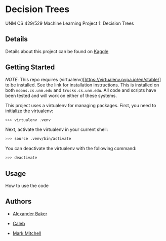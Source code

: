 # Decision Trees

UNM CS 429/529 Machine Learning Project 1: Decision Trees


## Details

Details about this project can be found on [Kaggle](https://inclass.kaggle.com/c/cs529-project1)


## Getting Started

*NOTE*: This repo requires (virtualenv)[https://virtualenv.pypa.io/en/stable/] to be installed. See the link for installation instructions.
This is installed on both `moons.cs.unm.edu` and `trucks.cs.unm.edu`. All code and scripts have been tested and will work on either of these systems.

This project uses a virtualenv for managing packages. First, you need to initialize the virtualenv:

```bash
>>> virtualenv .venv
```

Next, activate the virtualenv in your current shell:

```bash
>>> source .venv/bin/activate
```

You can deactivate the virtualenv with the following command:

```bash
>>> deactivate
```


## Usage

How to use the code


## Authors

* [Alexander Baker](mailto:alexebaker@unm.edu)

* [Caleb](mailto:waterscaleb@unm.edu)

* [Mark Mitchell](mailto:mamitchell@unm.edu)
